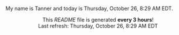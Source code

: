 My name is Tanner and today is Thursday, October 26, 8:29 AM EDT.

<p align="center">This <i>README</i> file is generated <b>every 3 hours</b>!</br>Last refresh: Thursday, October 26, 8:29 AM EDT<br /></p>
